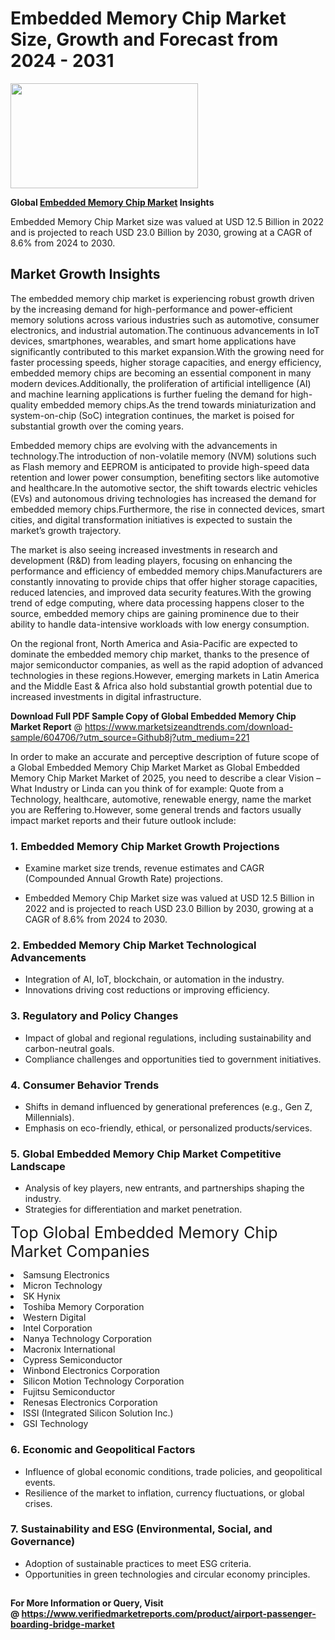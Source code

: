 <H1>Embedded Memory Chip Market Size, Growth and Forecast from 2024 - 2031</H1><img class="aligncenter size-medium wp-image-584254" src="https://thirdeyenews.in/wp-content/uploads/2024/09/Global-Market-Research-300x168.jpeg" alt="" width="300" height="168" /><p><strong>Global&nbsp;<a href="https://www.marketsizeandtrends.com/download-sample/604706/?utm_source=Github8j?utm_medium=221">Embedded Memory Chip Market</a> Insights</strong></p><p>Embedded Memory Chip Market size was valued at USD 12.5 Billion in 2022 and is projected to reach USD 23.0 Billion by 2030, growing at a CAGR of 8.6% from 2024 to 2030.</p><p><h2>Market Growth Insights</h2> <p>The embedded memory chip market is experiencing robust growth driven by the increasing demand for high-performance and power-efficient memory solutions across various industries such as automotive, consumer electronics, and industrial automation.The continuous advancements in IoT devices, smartphones, wearables, and smart home applications have significantly contributed to this market expansion.With the growing need for faster processing speeds, higher storage capacities, and energy efficiency, embedded memory chips are becoming an essential component in many modern devices.Additionally, the proliferation of artificial intelligence (AI) and machine learning applications is further fueling the demand for high-quality embedded memory chips.As the trend towards miniaturization and system-on-chip (SoC) integration continues, the market is poised for substantial growth over the coming years.</p> <p>Embedded memory chips are evolving with the advancements in technology.The introduction of non-volatile memory (NVM) solutions such as Flash memory and EEPROM is anticipated to provide high-speed data retention and lower power consumption, benefiting sectors like automotive and healthcare.In the automotive sector, the shift towards electric vehicles (EVs) and autonomous driving technologies has increased the demand for embedded memory chips.Furthermore, the rise in connected devices, smart cities, and digital transformation initiatives is expected to sustain the market’s growth trajectory.</p> <p>The market is also seeing increased investments in research and development (R&D) from leading players, focusing on enhancing the performance and efficiency of embedded memory chips.Manufacturers are constantly innovating to provide chips that offer higher storage capacities, reduced latencies, and improved data security features.With the growing trend of edge computing, where data processing happens closer to the source, embedded memory chips are gaining prominence due to their ability to handle data-intensive workloads with low energy consumption.</p> <p>On the regional front, North America and Asia-Pacific are expected to dominate the embedded memory chip market, thanks to the presence of major semiconductor companies, as well as the rapid adoption of advanced technologies in these regions.However, emerging markets in Latin America and the Middle East & Africa also hold substantial growth potential due to increased investments in digital infrastructure.</p> <p><span class=""><strong>Download Full PDF Sample Copy of Global Embedded Memory Chip Market Report</strong> @ <a href="https://www.marketsizeandtrends.com/download-sample/604706/?utm_source=Github8j?utm_medium=221" target="_blank">https://www.marketsizeandtrends.com/download-sample/604706/?utm_source=Github8j?utm_medium=221</a></span></p><p>In order to make an accurate and perceptive description of future scope of a Global&nbsp;Embedded Memory Chip Market Market as Global&nbsp;Embedded Memory Chip Market Market of 2025, you need to describe a clear Vision &ndash; What Industry or Linda can you think of for example: Quote from a Technology, healthcare, automotive, renewable energy, name the market you are Reffering to.However, some general trends and factors usually impact market reports and their future outlook include:</p><h3>1.&nbsp;<strong>Embedded Memory Chip Market Growth Projections</strong></h3><ul><li>Examine market size trends, revenue estimates and CAGR (Compounded Annual Growth Rate) projections.</li><li><p>Embedded Memory Chip Market size was valued at USD 12.5 Billion in 2022 and is projected to reach USD 23.0 Billion by 2030, growing at a CAGR of 8.6% from 2024 to 2030.</p></li></ul><h3>2.&nbsp;<strong>Embedded Memory Chip Market Technological Advancements</strong></h3><ul><li>Integration of AI, IoT, blockchain, or automation in the industry.</li><li>Innovations driving cost reductions or improving efficiency.</li></ul><h3>3.&nbsp;<strong>Regulatory and Policy Changes</strong></h3><ul><li>Impact of global and regional regulations, including sustainability and carbon-neutral goals.</li><li>Compliance challenges and opportunities tied to government initiatives.</li></ul><h3>4.&nbsp;<strong>Consumer Behavior Trends</strong></h3><ul><li>Shifts in demand influenced by generational preferences (e.g., Gen Z, Millennials).</li><li>Emphasis on eco-friendly, ethical, or personalized products/services.</li></ul><h3>5.&nbsp;<strong>Global Embedded Memory Chip Market Competitive Landscape</strong></h3><ul><li>Analysis of key players, new entrants, and partnerships shaping the industry.</li><li>Strategies for differentiation and market penetration.</li></ul><p data-pm-slice="1 1 []"><span style="color: inherit; font-family: inherit; font-size: 25px;">Top Global Embedded Memory Chip Market Companies</span></p><div class="" data-test-id=""><p><li>Samsung Electronics</li><li> Micron Technology</li><li> SK Hynix</li><li> Toshiba Memory Corporation</li><li> Western Digital</li><li> Intel Corporation</li><li> Nanya Technology Corporation</li><li> Macronix International</li><li> Cypress Semiconductor</li><li> Winbond Electronics Corporation</li><li> Silicon Motion Technology Corporation</li><li> Fujitsu Semiconductor</li><li> Renesas Electronics Corporation</li><li> ISSI (Integrated Silicon Solution Inc.)</li><li> GSI Technology</li></p></div><h3>6.&nbsp;<strong>Economic and Geopolitical Factors</strong></h3><ul><li>Influence of global economic conditions, trade policies, and geopolitical events.</li><li>Resilience of the market to inflation, currency fluctuations, or global crises.</li></ul><h3>7.&nbsp;<strong>Sustainability and ESG (Environmental, Social, and Governance)</strong></h3><ul><li>Adoption of sustainable practices to meet ESG criteria.</li><li>Opportunities in green technologies and circular economy principles.</li></ul><h2><strong style="font-size: 14px;">For More Information or Query, Visit @&nbsp;</strong><a style="background-color: #ffffff; font-size: 14px;" href="https://www.marketsizeandtrends.com/report/embedded-memory-chip-market/" target="_blank">https://www.verifiedmarketreports.com/product/airport-passenger-boarding-bridge-market</a></h2>